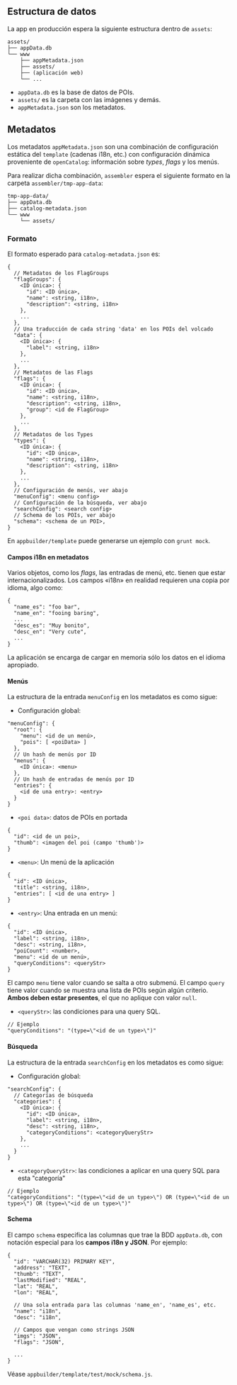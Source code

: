 ## Estructura de datos

La app en producción espera la siguiente estructura dentro de `assets`:

    assets/
    ├── appData.db
    └── www
        ├── appMetadata.json
        ├── assets/
        ├── (aplicación web)
        └── ...

* `appData.db` es la base de datos de POIs.
* `assets/` es la carpeta con las imágenes y demás.
* `appMetadata.json` son los metadatos.

## Metadatos
Los metadatos `appMetadata.json` son una combinación de configuración estática del `template` (cadenas i18n, etc.) con configuración dinámica proveniente de `openCatalog`: información sobre *types*, *flags* y los menús.

Para realizar dicha combinación, `assembler` espera el siguiente formato en la carpeta `assembler/tmp-app-data`:

    tmp-app-data/
    ├── appData.db
    ├── catalog-metadata.json
    └── www
        └── assets/

### Formato
El formato esperado para `catalog-metadata.json` es:

    {
      // Metadatos de los FlagGroups
      "flagGroups": {
        <ID única>: {
          "id": <ID única>,
          "name": <string, i18n>,
          "description": <string, i18n>
        },
        ...
      },
      // Una traducción de cada string 'data' en los POIs del volcado
      "data": {
        <ID única>: {
          "label": <string, i18n>
        },
        ...
      },
      // Metadatos de las Flags
      "flags": { 
        <ID única>: {
          "id": <ID única>,
          "name": <string, i18n>,
          "description": <string, i18n>,
          "group": <id de FlagGroup>
        },
        ...
      },
      // Metadatos de los Types
      "types": {
        <ID única>: {
          "id": <ID única>,
          "name": <string, i18n>,
          "description": <string, i18n>
        },
        ...
      },
      // Configuración de menús, ver abajo
      "menuConfig": <menu config>
      // Configuración de la búsqueda, ver abajo
      "searchConfig": <search config>
      // Schema de los POIs, ver abajo
      "schema": <schema de un POI>,
    }

En `appbuilder/template` puede generarse un ejemplo con `grunt mock`.

#### Campos i18n en metadatos
Varios objetos, como los *flags*, las entradas de menú, etc. tienen que estar internacionalizados. Los campos «i18n» en realidad requieren una copia por idioma, algo como:

    {
      "name_es": "foo bar",
      "name_en": "fooing baring",
      ...
      "desc_es": "Muy bonito",
      "desc_en": "Very cute",
      ...
    }
La aplicación se encarga de cargar en memoria sólo los datos en el idioma apropiado.

#### Menús
La estructura de la entrada `menuConfig` en los metadatos es como sigue:

* Configuración global:

```
"menuConfig": {
  "root": {
    "menu": <id de un menú>,
    "pois": [ <poiData> ]
  },
  // Un hash de menús por ID
  "menus": {
    <ID única>: <menu>  
  },
  // Un hash de entradas de menús por ID
  "entries": {
    <id de una entry>: <entry>
  }
}
```

* `<poi data>`: datos de POIs en portada

```
{
  "id": <id de un poi>,
  "thumb": <imagen del poi (campo 'thumb')>
}
```

* `<menu>`: Un menú de la aplicación

```
{
  "id": <ID única>,
  "title": <string, i18n>,
  "entries": [ <id de una entry> ]
}
```

* `<entry>`: Una entrada en un menú:

```
{
  "id": <ID única>,
  "label": <string, i18n>,
  "desc": <string, i18n>,
  "poiCount": <number>,
  "menu": <id de un menú>,
  "queryConditions": <queryStr>
}
```
El campo `menu` tiene valor cuando se salta a otro submenú. El campo `query` tiene valor cuando se muestra una lista de POIs según algún criterio. **Ambos deben estar presentes**, el que no aplique con valor `null`.

* `<queryStr>`: las condiciones para una query SQL.

```
// Ejemplo
"queryConditions": "(type=\"<id de un type>\")"
```

#### Búsqueda
La estructura de la entrada `searchConfig` en los metadatos es como sigue:

* Configuración global:

```
"searchConfig": {
  // Categorías de búsqueda
  "categories": {
    <ID única>: {
      "id": <ID única>,
      "label": <string, i18n>,
      "desc": <string, i18n>,
      "categoryConditions": <categoryQueryStr>
    },
    ...
  }
}
```

* `<categoryQueryStr>`: las condiciones a aplicar en una query SQL para esta "categoría"

```
// Ejemplo
"categoryConditions": "(type=\"<id de un type>\") OR (type=\"<id de un type>\") OR (type=\"<id de un type>\")"
```

#### Schema
El campo `schema` especifica las columnas que trae la BDD `appData.db`, con notación especial para los **campos i18n y JSON**. Por ejemplo:

    {
      "id": "VARCHAR(32) PRIMARY KEY",
      "address": "TEXT",
      "thumb": "TEXT",
      "lastModified": "REAL",
      "lat": "REAL",
      "lon": "REAL",

      // Una sola entrada para las columnas 'name_en', 'name_es', etc.
      "name": "i18n",
      "desc": "i18n",
  
      // Campos que vengan como strings JSON
      "imgs": "JSON",
      "flags": "JSON",
      
      ...
    }

Véase `appbuilder/template/test/mock/schema.js`.